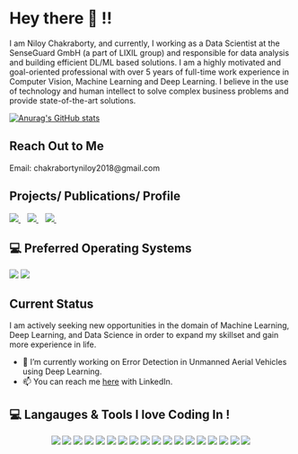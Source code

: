 # Hey there 👋 !!
I am Niloy Chakraborty, and currently, I working as a Data Scientist at the SenseGuard GmbH (a part of LIXIL group) and responsible for data analysis and building efficient DL/ML based solutions. I am a highly motivated and goal-oriented professional with over 5 years of full-time work experience in Computer Vision, Machine Learning and Deep Learning. I believe in the use of technology and human intellect to solve complex business problems and provide state-of-the-art solutions.

[![Anurag's GitHub stats](https://github-readme-stats.vercel.app/api?username=Niloy-Chakraborty&count_private=true&show_icons=true)](https://github.com/anuraghazra/github-readme-stats)


## Reach Out to Me
<p>
 Email: chakrabortyniloy2018@gmail.com
<!--     <img src="https://img.shields.io/badge/GitHub-100000?style=for-the-badge&logo=github&logoColor=white" />        
  </a>&nbsp;&nbsp;
    <a href="https://www.linkedin.com/in/niloy-chakraborty/">
    <img src="https://img.shields.io/badge/linkedin-%230077B5.svg?&style=for-the-badge&logo=linkedin&logoColor=white" />
  </a>&nbsp;&nbsp;
      <a href="https://www.researchgate.net/profile/Niloy-Chakraborty">
    <img src="https://img.shields.io/badge/Research_Gate-00CCBB.svg?&style=for-the-badge&logo=ResearchGate&logoColor=white" />
  </a>&nbsp;&nbsp;
 -->
  
</p>

## Projects/ Publications/ Profile
<p>
  

  <a href="https://github.com/Niloy-Chakraborty/">
    <img src="https://img.shields.io/badge/GitHub-100000?style=for-the-badge&logo=github&logoColor=white" />        
  </a>&nbsp;&nbsp;
    <a href="https://www.researchgate.net/profile/Niloy-Chakraborty">
    <img src="https://img.shields.io/badge/Research_Gate-00CCBB.svg?&style=for-the-badge&logo=ResearchGate&logoColor=white" />
  </a>&nbsp;&nbsp;
  <a href="https://www.linkedin.com/in/niloy-chakraborty/">
    <img src="https://img.shields.io/badge/linkedin-%230077B5.svg?&style=for-the-badge&logo=linkedin&logoColor=white" />
  </a>&nbsp;&nbsp;

  
</p>


## 💻 Preferred Operating Systems
<p >
  <img src="https://img.shields.io/badge/windows-%230078D6.svg?&style=for-the-badge&logo=windows&logoColor=white" />
  <img src="https://img.shields.io/badge/Linux-FCC624?style=for-the-badge&logo=linux&logoColor=black" />

</p>



## Current Status 
I am actively seeking new opportunities in the domain of Machine Learning, Deep Learning, and Data Science in order to expand my skillset and gain more experience in life.

- 🔭 I’m currently working on Error Detection in Unmanned Aerial Vehicles using Deep Learning.
- 📫 You can reach me [here](https://www.linkedin.com/in/niloy-chakraborty/) with LinkedIn.


 ## 💻 Langauges & Tools I love Coding In !
 
<!--  [![Top Langs](https://github-readme-stats.vercel.app/api/top-langs/?username=Niloy-Chakraborty&layout=compact)](https://github.com/anuraghazra/github-readme-stats) -->

<p align='center'>

  <img src="https://img.shields.io/badge/Python-3776AB?style=for-the-badge&logo=python&logoColor=white" />
    <img src="https://img.shields.io/badge/TensorFlow-FF6F00?style=for-the-badge&logo=TensorFlow&logoColor=white" />
  <img src="https://img.shields.io/badge/Keras-D00000?style=for-the-badge&logo=Keras&logoColor=white" />
  <img src="https://img.shields.io/badge/scikit_learn-F7931E?style=for-the-badge&logo=scikit-learn&logoColor=white" />
  <img src="https://img.shields.io/badge/Java-ED8B00?style=for-the-badge&logo=java&logoColor=white" />
  <img src="https://img.shields.io/badge/C%2B%2B-00599C?style=for-the-badge&logo=c%2B%2B&logoColor=white" />
  <img src="https://img.shields.io/badge/HTML5-E34F26?style=for-the-badge&logo=html5&logoColor=white" />
  <img src="https://img.shields.io/badge/CSS-239120?&style=for-the-badge&logo=css3&logoColor=white" />
  <img src="https://img.shields.io/badge/JavaScript-F7DF1E?style=for-the-badge&logo=javascript&logoColor=black" />
  <img src="https://img.shields.io/badge/MySQL-00000F?style=for-the-badge&logo=mysql&logoColor=white" />
      <img src="https://img.shields.io/badge/OpenCV-27338e?style=for-the-badge&logo=OpenCV&logoColor=white" />
  <img src="https://img.shields.io/badge/RASPBERRY%20PI-C51A4A.svg?&style=for-the-badge&logo=raspberry%20pi&logoColor=white" />
        <img src="https://img.shields.io/badge/Jenkins-D24939?style=for-the-badge&logo=Jenkins&logoColor=white" />
    <img src="https://img.shields.io/badge/Docker-2CA5E0?style=for-the-badge&logo=docker&logoColor=white" />
        <img src="https://img.shields.io/badge/Node.js-43853D?style=for-the-badge&logo=node-dot-js&logoColor=white" />
  <img src="https://img.shields.io/badge/Git-F05032?style=for-the-badge&logo=git&logoColor=white" />
  <img src="https://img.shields.io/badge/PowerBI-F2C811?style=for-the-badge&logo=Power%20BI&logoColor=white" />
   <img src="https://img.shields.io/badge/Microsoft_Excel-217346?style=for-the-badge&logo=microsoft-excel&logoColor=white" />


</p>

